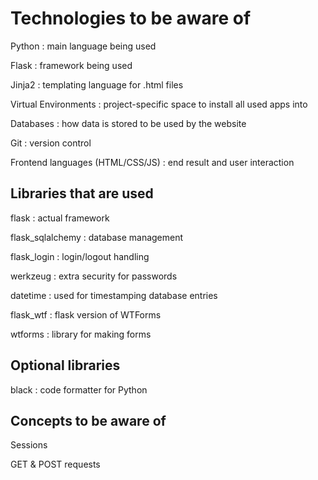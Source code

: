 # Technologies to be aware of

Python : main language being used

Flask : framework being used

Jinja2 : templating language for .html files

Virtual Environments : project-specific space to install all used apps into

Databases : how data is stored to be used by the website

Git : version control

Frontend languages (HTML/CSS/JS) : end result and user interaction

## Libraries that are used

flask : actual framework

flask_sqlalchemy : database management

flask_login : login/logout handling

werkzeug : extra security for passwords

datetime : used for timestamping database entries

flask_wtf : flask version of WTForms

wtforms : library for making forms

## Optional libraries
black : code formatter for Python

## Concepts to be aware of

Sessions

GET & POST requests
